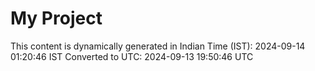 # My Project

This content is dynamically generated in Indian Time (IST): 2024-09-14 01:20:46 IST
Converted to UTC: 2024-09-13 19:50:46 UTC
